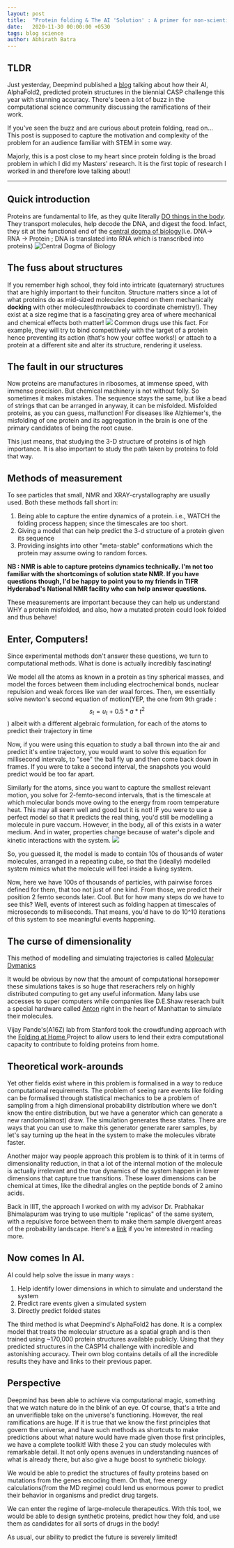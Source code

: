 ```yaml
---
layout: post
title:  "Protein folding & The AI 'Solution' : A primer for non-scientists"
date:   2020-11-30 00:00:00 +0530
tags: blog science
author: Abhirath Batra
---
```


## TLDR 

Just yesterday, Deepmind published a <a href="https://deepmind.com/blog/article/alphafold-a-solution-to-a-50-year-old-grand-challenge-in-biology">blog</a> talking about how their AI, AlphaFold2, predicted protein structures in the biennial CASP challenge this year with stunning accuracy. There's been a lot of buzz in the computational science community discussing the ramifications of their work. 

If you've seen the buzz and are curious about protein folding, read on...
This post is supposed to capture the motivation and complexity of the problem for an audience familiar with STEM in some way.

Majorly, this is a post close to my heart since protein folding is the broad problem in which I did my Masters' research. It is the first topic of research I worked in and therefore love talking about!

---

## Quick introduction

Proteins are fundamental to life, as they quite literally <a href="https://www.youtube.com/watch?v=X_tYrnv_o6A">DO things in the body</a>. They transport molecules, help decode the DNA, and digest the food. Infact, they sit at the functional end of the <a href="https://en.wikipedia.org/wiki/Central_dogma_of_molecular_biology">central dogma of biology</a>(i.e. DNA-> RNA -> Protein ; DNA is translated into RNA which is transcribed into proteins)
<img src="https://upload.wikimedia.org/wikipedia/commons/thumb/e/ee/Cdmb.svg/1280px-Cdmb.svg.png" alt = "Central Dogma of Biology"/>

## The fuss about structures
If you remember high school, they fold into intricate (quaternary) structures that are highly important to their funciton. Structure matters since a lot of what proteins do as mid-sized molecules depend on them mechanically **docking** with other molecules(throwback to coordinate chemistry!). They exist at a size regime that is a fascinating grey area of where mechanical and chemical effects both matter!
<img src="https://upload.wikimedia.org/wikipedia/commons/thumb/9/97/Docking_representation_2.png/1280px-Docking_representation_2.png" />
Common drugs use this fact. For example, they will try to bind competitively with the target of a protein hence preventing its action (that's how your coffee works!) or attach to a protein at a different site and alter its structure, rendering it useless. 

## The fault in our structures
Now proteins are manufactures in ribosomes, at immense speed, with immense precision. But chemical machinery is not without folly. So sometimes it makes mistakes. The sequence stays the same, but like a bead of strings that can be arranged in anyway, it can be misfolded. Misfolded proteins, as you can guess, malfunction! For diseases like Alzhiemer's, the misfolding of one protein and its aggregation in the brain is one of the primary candidates of being the root cause. 

This just means, that studying the 3-D structure of proteins is of high importance. It is also important to study the path taken by proteins to fold that way.

## Methods of measurement
To see particles that small, NMR and XRAY-crystallography are usually used. Both these methods fall short in: 
1. Being able to capture the entire dynamics of a protein. i.e., WATCH the folding process happen; since the timescales are too short.
2. Giving a model that can help predict the 3-d structure of a protein given its sequence
2. Providing insights into other "meta-stable" conformations which the protein may assume owing to random forces. 

__NB : NMR is able to capture proteins dynamics technically. I'm not too familiar with the shortcomings of solution state NMR. If you have questions though, I'd be happy to point you to my friends in TIFR Hyderabad's National NMR facility who can help answer questions.__ 

These measurements are important because they can help us understand WHY a protein misfolded, and also, how a mutated protein could look folded and thus behave!

## Enter, Computers!

Since experimental methods don't answer these questions, we turn to computational methods. What is done is actually incredibly fascinating! 

We model all the atoms as known in a protein as tiny spherical masses, and model the forces between them including electrochemical bonds, nuclear repulsion and weak forces like van der waal forces. Then, we essentially solve newton's second equation of motion(YEP, the one from 9th grade : $$s_t = u_t + 0.5 * a* t^2$$ ) albeit with a different algebraic formulation, for each of the atoms to predict their trajectory in time

Now, if you were using this equation to study a ball thrown into the air and predict it's entire trajectory, you would want to solve this equation for millisecond intervals, to "see" the ball fly up and then come back down in frames. If you were to take a second interval, the snapshots you would predict would be too far apart. 

 Similarly for the atoms, since you want to capture the smallest relevant motion, you solve for 2-femto-second intervals, that is the timescale at which molecular bonds move owing to the energy from room temperature heat. This may all seem well and good but it is not!
 IF you were to use a perfect model so that it predicts the real thing, you'd still be modelling a molecule in pure vaccum. However, in the body, all of this exists in a water medium. And in water, properties change because of water's dipole and kinetic interactions with the system. 
<img src="https://ars.els-cdn.com/content/image/1-s2.0-S1471489210001463-gr1.jpg" />

 So, you guessed it, the model is made to contain 10s of thousands of water molecules, arranged in a repeating cube, so that the (ideally) modelled system mimics what the molecule will feel inside a living system. 
 
 Now, here we have 100s of thousands of particles, with pairwise forces defined for them, that too not just of one kind. From those, we predict their position 2 femto seconds later. Cool. But for how many steps do we have to see this? Well, events of interest such as folding happen at timescales of microseconds to miliseconds. That means, you'd have to do 10^10 iterations of this system to see meaningful events happening. 

## The curse of dimensionality
 
  This method of modelling and simulating trajectories is called <a href="https://en.wikipedia.org/wiki/Molecular_dynamics#:~:text=Molecular%20dynamics%20(MD)%20is%20a,%22evolution%22%20of%20the%20system.">Molecular Dymanics</a>

It would be obvious by now that the amount of computational horsepower these simulations takes is so huge that reserachers rely on highly distributed computing to get any useful information. Many labs use accesses to super computers while companies like D.E.Shaw reserach built a special hardware called <a href="https://en.wikipedia.org/wiki/Anton_(computer)">Anton</a> right in the heart of Manhattan to simulate their molecules. 

Vijay Pande's(A16Z) lab from Stanford took the crowdfunding approach with the <a href="https://foldingathome.org/"> Folding at Home </a> Project to allow users to lend their extra computational capacity to contribute to folding proteins from home. 

## Theoretical work-arounds

Yet other fields exist where in this problem is formalised in a way to reduce computational requirements. The problem of seeing rare events like folding can be formalised through statistical mechanics to be a problem of sampling from a high dimensional probability distribution where we don't know the entire distribution, but we have a generator which can generate a new random(almost) draw. The simulation generates these states. There are ways that you can use to make this generator generate rarer samples, by let's say turning up the heat in the system to make the molecules vibrate faster. 

Another major way people approach this problem is to think of it in terms of dimensionality reduction, in that a lot of the internal motion of the molecule is actually irrelevant and the true dynamics of the system happen in lower dimensions that capture true transitions. These lower dimensions can be chemical at times, like the dihedral angles on the peptide bonds of 2 amino acids.

Back in IIIT, the approach I worked on with my advisor Dr. Prabhakar Bhimalapuram was trying to use multiple "replicas" of the same system, with a repulsive force between them to make them sample divergent areas of the probability landscape. Here's a <a href="http://web2py.iiit.ac.in/research_centres/publications/view_publication/mastersthesis/680">link</a> if you're interested in reading more. 

## Now comes In AI. 
AI could help solve the issue in many ways : 
1. Help identify lower dimensions in which to simulate and understand the system
2. Predict rare events given a simulated system
3. Directly predict folded states

The third method is what Deepmind's AlphaFold2 has done. It is a complex model that treats the molecular structure as a spatial graph and is then trained using ~170,000 protein structures available publicly. Using that they predicted structures in the CASP14 challenge with incredible and astonishing accuracy. Their own blog contains details of all the incredible results they have and links to their previous paper. 

## Perspective

Deepmind has been able to achieve via computational magic, something that we watch nature do in the blink of an eye. Of course, that's a trite and an unverifiable take on the universe's functioning. 
However, the real ramifications are huge. If it is true that we know the first principles that govern the universe, and have such methods as shortcuts to make predictions about what nature would have made given those first principles, we have a complete toolkit! With these 2 you can study molecules with remarkable detail. 
It not only opens avenues in understanding nuances of what is already there, but also give a huge boost to synthetic biology. 

 We would be able to predict the structures of faulty proteins based on  mutations from the genes encoding them. On that, free energy calculations(from the MD regime) could lend us enormous power to predict their behavior in organisms and predict drug targets.

 We can enter the regime of large-molecule therapeutics. With this tool, we would be able to design synthetic proteins, predict how they fold, and use them as candidates for all sorts of drugs in the body!

 As usual, our ability to predict the future is severely limited!